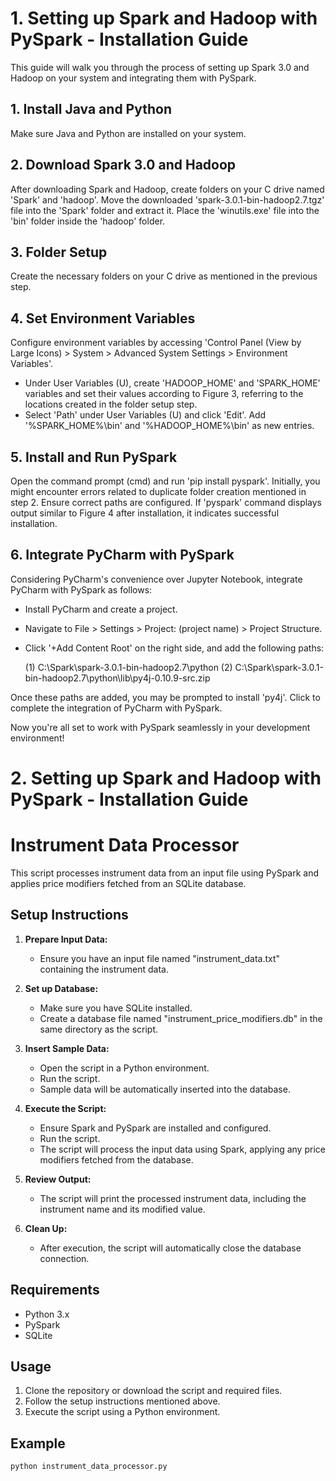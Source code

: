 
# 1. Setting up Spark and Hadoop with PySpark - Installation Guide

This guide will walk you through the process of setting up Spark 3.0 and Hadoop on your system and integrating them with PySpark.

## 1. Install Java and Python

Make sure Java and Python are installed on your system.

## 2. Download Spark 3.0 and Hadoop

After downloading Spark and Hadoop, create folders on your C drive named 'Spark' and 'hadoop'. Move the downloaded 'spark-3.0.1-bin-hadoop2.7.tgz' file into the 'Spark' folder and extract it. Place the 'winutils.exe' file into the 'bin' folder inside the 'hadoop' folder.

## 3. Folder Setup

Create the necessary folders on your C drive as mentioned in the previous step.

## 4. Set Environment Variables

Configure environment variables by accessing 'Control Panel (View by Large Icons) > System > Advanced System Settings > Environment Variables'.

- Under User Variables (U), create 'HADOOP_HOME' and 'SPARK_HOME' variables and set their values according to Figure 3, referring to the locations created in the folder setup step.
- Select 'Path' under User Variables (U) and click 'Edit'. Add '%SPARK_HOME%\bin' and '%HADOOP_HOME%\bin' as new entries.

## 5. Install and Run PySpark

Open the command prompt (cmd) and run 'pip install pyspark'. Initially, you might encounter errors related to duplicate folder creation mentioned in step 2. Ensure correct paths are configured. If 'pyspark' command displays output similar to Figure 4 after installation, it indicates successful installation.

## 6. Integrate PyCharm with PySpark

Considering PyCharm's convenience over Jupyter Notebook, integrate PyCharm with PySpark as follows:

- Install PyCharm and create a project.
- Navigate to File > Settings > Project: (project name) > Project Structure.
- Click '+Add Content Root' on the right side, and add the following paths:

  (1) C:\Spark\spark-3.0.1-bin-hadoop2.7\python
  (2) C:\Spark\spark-3.0.1-bin-hadoop2.7\python\lib\py4j-0.10.9-src.zip

Once these paths are added, you may be prompted to install 'py4j'. Click to complete the integration of PyCharm with PySpark.

Now you're all set to work with PySpark seamlessly in your development environment!


# 2. Setting up Spark and Hadoop with PySpark - Installation Guide
# Instrument Data Processor

This script processes instrument data from an input file using PySpark and applies price modifiers fetched from an SQLite database.

## Setup Instructions

1. **Prepare Input Data:**
   - Ensure you have an input file named "instrument_data.txt" containing the instrument data.

2. **Set up Database:**
   - Make sure you have SQLite installed.
   - Create a database file named "instrument_price_modifiers.db" in the same directory as the script.

3. **Insert Sample Data:**
   - Open the script in a Python environment.
   - Run the script.
   - Sample data will be automatically inserted into the database.

4. **Execute the Script:**
   - Ensure Spark and PySpark are installed and configured.
   - Run the script.
   - The script will process the input data using Spark, applying any price modifiers fetched from the database.

5. **Review Output:**
   - The script will print the processed instrument data, including the instrument name and its modified value.

6. **Clean Up:**
   - After execution, the script will automatically close the database connection.

## Requirements

- Python 3.x
- PySpark
- SQLite

## Usage

1. Clone the repository or download the script and required files.
2. Follow the setup instructions mentioned above.
3. Execute the script using a Python environment.

## Example

```bash
python instrument_data_processor.py

